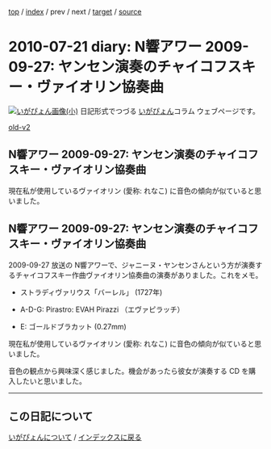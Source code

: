 [top](https://igapyon.github.io/diary/) 
 / [index](https://igapyon.github.io/diary/2010/index.html) 
 / prev 
 / next 
 / [target](https://igapyon.github.io/diary/2010/ig100721.html) 
 / [source](https://github.com/igapyon/diary/blob/gh-pages/2010/ig100721.html.src.md) 

2010-07-21 diary: N響アワー 2009-09-27: ヤンセン演奏のチャイコフスキー・ヴァイオリン協奏曲
=====================================================================================================
[![いがぴょん画像(小)](https://igapyon.github.io/diary/images/iga200306s.jpg "いがぴょん")](https://igapyon.github.io/diary/memo/memoigapyon.html) 日記形式でつづる [いがぴょん](https://igapyon.github.io/diary/memo/memoigapyon.html)コラム ウェブページです。

[old-v2](ig100721-orig.html)

## N響アワー 2009-09-27: ヤンセン演奏のチャイコフスキー・ヴァイオリン協奏曲

現在私が使用しているヴァイオリン (愛称: れなこ) に音色の傾向が似ていると思いました。


## N響アワー 2009-09-27: ヤンセン演奏のチャイコフスキー・ヴァイオリン協奏曲

2009-09-27 放送の N響アワーで、ジャニーヌ・ヤンセンさんという方が演奏するチャイコフスキー作曲ヴァイオリン協奏曲の演奏がありました。これをメモ。


* ストラディヴァリウス「バーレル」 (1727年)
  
* A-D-G: Pirastro: EVAH Pirazzi （エヴァピラッチ）
  
* E: ゴールドブラカット (0.27mm)

現在私が使用しているヴァイオリン (愛称: れなこ) に音色の傾向が似ていると思いました。

音色の観点から興味深く感じました。機会があったら彼女が演奏する CD を購入したいと思いました。


----------------------------------------------------------------------------------------------------

## この日記について
[いがぴょんについて](https://igapyon.github.io/diary/memo/memoigapyon.html) / [インデックスに戻る](https://igapyon.github.io/diary/idxall.html)
